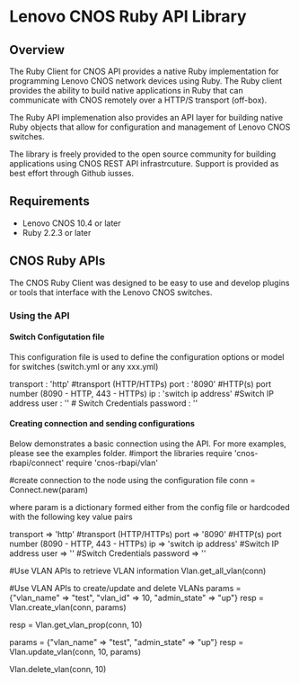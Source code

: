 # Lenovo CNOS Ruby API Library

## Overview
The Ruby Client for CNOS API provides a native Ruby implementation for programming
Lenovo CNOS network devices using Ruby.  The Ruby client provides the ability to
build native applications in Ruby that can communicate with CNOS remotely over 
a HTTP/S transport (off-box).

The Ruby API implemenation also provides an API layer for building native Ruby
objects that allow for configuration and management of Lenovo CNOS switches. 

The library is freely provided to the open source community for building applications 
using CNOS REST API infrastrcuture. Support is provided as best effort through
Github iusses.

## Requirements
* Lenovo CNOS 10.4 or later
* Ruby 2.2.3 or later

## CNOS Ruby APIs
The CNOS Ruby Client was designed to be easy to use and develop plugins or tools
that interface with the Lenovo CNOS switches.

### Using the API
#### Switch Configutation file
This configuration file is used to define the configuration options or model for switches (switch.yml or any xxx.yml)

transport : 'http' #transport (HTTP/HTTPs)
port : '8090' #HTTP(s) port number (8090 - HTTP, 443 - HTTPs)
ip : 'switch ip address' #Switch IP address
user : '<username>' # Switch Credentials
password : '<password>' 

#### Creating connection and sending configurations
Below demonstrates a basic connection using the API. 
For more examples, please see the examples folder.
#import the libraries
require 'cnos-rbapi/connect'
require 'cnos-rbapi/vlan'

#create connection to the node using the configuration file
conn = Connect.new(param)

where param is a dictionary formed either from the config file or hardcoded 
with the following key value pairs 

transport => 'http' #transport (HTTP/HTTPs) 
port => '8090'  #HTTP(s) port number (8090 - HTTP, 443 - HTTPs)
ip => 'switch ip address' #Switch IP address 
user => '<username>'  #Switch Credentials
password => '<password>'
 
#Use VLAN APIs to retrieve VLAN information
Vlan.get_all_vlan(conn)

#Use VLAN APIs to create/update and delete VLANs
params = {"vlan_name" => "test", "vlan_id" => 10, "admin_state" => "up"}
resp = Vlan.create_vlan(conn, params)

resp = Vlan.get_vlan_prop(conn, 10)

params = {"vlan_name" => "test", "admin_state" => "up"}
resp = Vlan.update_vlan(conn, 10, params)

Vlan.delete_vlan(conn, 10)
